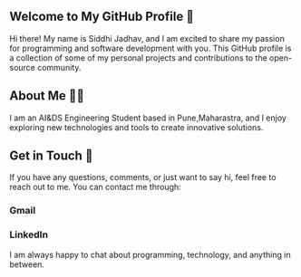 ## Welcome to My GitHub Profile 👋

Hi there! My name is Siddhi Jadhav, and I am excited to share my passion for programming and software development with you. This GitHub profile is a collection of some of my personal projects and contributions to the open-source community.

## About Me 🙋‍♂️
I am an AI&DS Engineering Student based in Pune,Maharastra, and I enjoy exploring new technologies and tools to create innovative solutions.

## Get in Touch 📲
If you have any questions, comments, or just want to say hi, feel free to reach out to me.
You can contact me through:
### Gmail
### LinkedIn


I am always happy to chat about programming, technology, and anything in between.


<!---
Siddhi-Jadhav/Siddhi-Jadhav is a ✨ special ✨ repository because its `README.md` (this file) appears on your GitHub profile.
You can click the Preview link to take a look at your changes.
--->
